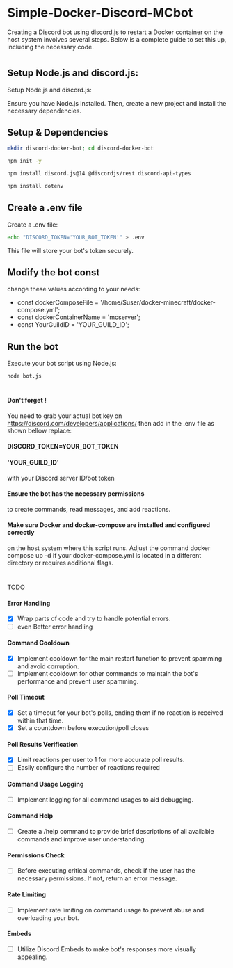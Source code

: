 # Simple-Docker-Discord-MCbot
Creating a Discord bot using discord.js to restart a Docker container on the host system involves several steps. Below is a complete guide to set this up, including the necessary code.


#

## Setup Node.js and discord.js: 

Setup Node.js and discord.js:

Ensure you have Node.js installed. Then, create a new project and install the necessary dependencies.
## Setup & Dependencies
```bash
mkdir discord-docker-bot; cd discord-docker-bot
```
```bash
npm init -y
```
```bash
npm install discord.js@14 @discordjs/rest discord-api-types
```
```bash
npm install dotenv
```

## Create a .env file

Create a .env file:
```bash
echo "DISCORD_TOKEN='YOUR_BOT_TOKEN'" > .env
```
This file will store your bot's token securely.
## Modify the bot const
change these values according to your needs: 

- const dockerComposeFile = '/home/$user/docker-minecraft/docker-compose.yml';
- const dockerContainerName = 'mcserver';
- const YourGuildID = 'YOUR_GUILD_ID';


## Run the bot
Execute your bot script using Node.js:

```bash
node bot.js
```
#
#### Don't forget !
You need to grab your actual bot key on https://discord.com/developers/applications/ then add in the .env file as shown bellow
replace:
#### DISCORD_TOKEN=YOUR_BOT_TOKEN

#### 'YOUR_GUILD_ID' 
with your Discord server ID/bot token

#### Ensure the bot has the necessary permissions
to create commands, read messages, and add reactions.
#### Make sure Docker and docker-compose are installed and configured correctly 
on the host system where this script runs.
Adjust the command docker compose up -d if your docker-compose.yml is located in a different directory or requires additional flags.


#
TODO
#### Error Handling
- [x] Wrap parts of code and try to handle potential errors.
- [ ] even Better error handling

#### Command Cooldown
- [x] Implement cooldown for the main restart function to prevent spamming and avoid corruption.
- [ ] Implement cooldown for other commands to maintain the bot's performance and prevent user spamming.

####  Poll Timeout
- [x] Set a timeout for your bot's polls, ending them if no reaction is received within that time.
- [x] Set a countdown before execution/poll closes

#### Poll Results Verification
- [x] Limit reactions per user to 1 for more accurate poll results.
- [ ] Easily configure the number of reactions required

#### Command Usage Logging
- [ ] Implement logging for all command usages to aid debugging.

#### Command Help
- [ ] Create a /help command to provide brief descriptions of all available commands and improve user understanding.

#### Permissions Check
- [ ] Before executing critical commands, check if the user has the necessary permissions. If not, return an error message.

####  Rate Limiting
- [ ] Implement rate limiting on command usage to prevent abuse and overloading your bot.

####  Embeds
- [ ] Utilize Discord Embeds to make bot's responses more visually appealing.




